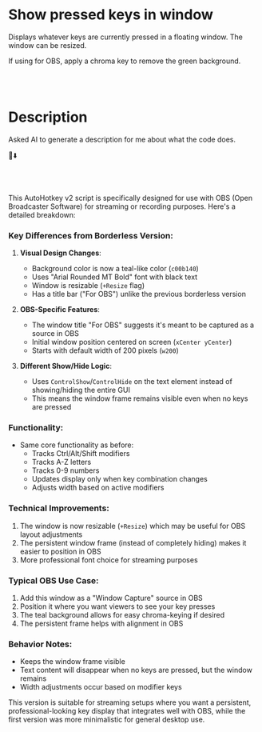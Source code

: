 # Show pressed keys in window

Displays whatever keys are currently pressed in a floating window. The window can be resized.

If using for OBS, apply a chroma key to remove the green background.

<br><br>

# Description
Asked AI to generate a description for me about what the code does.


🤖⬇️

<br><br>

This AutoHotkey v2 script is specifically designed for use with OBS (Open Broadcaster Software) for streaming or recording purposes. Here's a detailed breakdown:

### Key Differences from Borderless Version:
1. **Visual Design Changes**:
   - Background color is now a teal-like color (`c00b140`)
   - Uses "Arial Rounded MT Bold" font with black text
   - Window is resizable (`+Resize` flag)
   - Has a title bar ("For OBS") unlike the previous borderless version

2. **OBS-Specific Features**:
   - The window title "For OBS" suggests it's meant to be captured as a source in OBS
   - Initial window position centered on screen (`xCenter yCenter`)
   - Starts with default width of 200 pixels (`w200`)

3. **Different Show/Hide Logic**:
   - Uses `ControlShow`/`ControlHide` on the text element instead of showing/hiding the entire GUI
   - This means the window frame remains visible even when no keys are pressed

### Functionality:
- Same core functionality as before:
  - Tracks Ctrl/Alt/Shift modifiers
  - Tracks A-Z letters
  - Tracks 0-9 numbers
  - Updates display only when key combination changes
  - Adjusts width based on active modifiers

### Technical Improvements:
1. The window is now resizable (`+Resize`) which may be useful for OBS layout adjustments
2. The persistent window frame (instead of completely hiding) makes it easier to position in OBS
3. More professional font choice for streaming purposes

### Typical OBS Use Case:
1. Add this window as a "Window Capture" source in OBS
2. Position it where you want viewers to see your key presses
3. The teal background allows for easy chroma-keying if desired
4. The persistent frame helps with alignment in OBS

### Behavior Notes:
- Keeps the window frame visible
- Text content will disappear when no keys are pressed, but the window remains
- Width adjustments occur based on modifier keys

This version is suitable for streaming setups where you want a persistent, professional-looking key display that integrates well with OBS, while the first version was more minimalistic for general desktop use.
